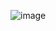 ![image](https://github.com/tunahaneser/Icardi/assets/116627813/c591f2ab-d9de-4d2f-b0c0-0e3b1bafe3a8)
